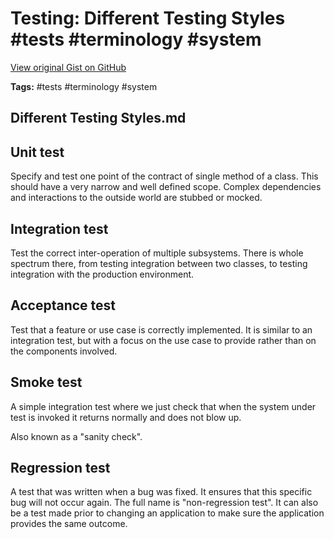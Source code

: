 # Testing: Different Testing Styles #tests #terminology #system

[View original Gist on GitHub](https://gist.github.com/Integralist/fafb59064e96097f5483d3775181c541)

**Tags:** #tests #terminology #system

## Different Testing Styles.md

## Unit test

Specify and test one point of the contract of single method of a class. This should have a very narrow and well defined scope. Complex dependencies and interactions to the outside world are stubbed or mocked.

## Integration test

Test the correct inter-operation of multiple subsystems. There is whole spectrum there, from testing integration between two classes, to testing integration with the production environment.

## Acceptance test

Test that a feature or use case is correctly implemented. It is similar to an integration test, but with a focus on the use case to provide rather than on the components involved.

## Smoke test

A simple integration test where we just check that when the system under test is invoked it returns normally and does not blow up.

Also known as a "sanity check".

## Regression test

A test that was written when a bug was fixed. It ensures that this specific bug will not occur again. The full name is "non-regression test". It can also be a test made prior to changing an application to make sure the application provides the same outcome.

